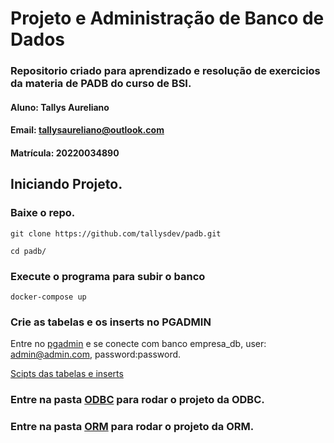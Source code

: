 # Projeto e Administração de Banco de Dados
### Repositorio criado para aprendizado e resolução de exercicios da materia de PADB do curso de BSI.
#### Aluno: Tallys Aureliano
#### Email: tallysaureliano@outlook.com
#### Matrícula: 20220034890

## Iniciando Projeto.

### Baixe o repo.
```console
git clone https://github.com/tallysdev/padb.git
```
```console
cd padb/
```
### Execute o programa para subir o banco
```console
docker-compose up
```
### Crie as tabelas e os inserts no PGADMIN
Entre no [pgadmin](http://localhost:16543/browser/) e se conecte com banco empresa_db, user: admin@admin.com, password:password.

[Scipts das tabelas e inserts](https://github.com/tacianosilva/bsi-tasks/tree/master/database/scripts/AtividadesBD/postgres)

### Entre na pasta [ODBC](tarefas/odbc/tarefa-odbc.md) para rodar o projeto da ODBC.
### Entre na pasta [ORM](tarefas/odbc/tarefa-orm.md) para rodar o projeto da ORM.

